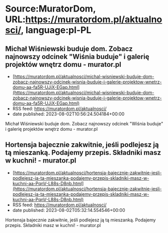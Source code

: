 # Source:MuratorDom, URL:https://muratordom.pl/aktualnosci/, language:pl-PL

## Michał Wiśniewski buduje dom. Zobacz najnowszy odcinek "Wiśnia buduje" i galerię projektów wnętrz domu - murator.pl
 - [https://muratordom.pl/aktualnosci/michal-wisniewski-buduje-dom-zobacz-najnowszy-odcinek-wisnia-buduje-i-galerie-projektow-wnetrz-domu-aa-fa5R-UJiX-EGap.html](https://muratordom.pl/aktualnosci/michal-wisniewski-buduje-dom-zobacz-najnowszy-odcinek-wisnia-buduje-i-galerie-projektow-wnetrz-domu-aa-fa5R-UJiX-EGap.html)
 - RSS feed: https://muratordom.pl/aktualnosci/
 - date published: 2023-08-02T10:56:24.504184+00:00

Michał Wiśniewski buduje dom. Zobacz najnowszy odcinek "Wiśnia buduje" i galerię projektów wnętrz domu - murator.pl

## Hortensja bajecznie zakwitnie, jeśli podlejesz ją tą mieszanką. Podajemy przepis. Składniki masz w kuchni! - murator.pl
 - [https://muratordom.pl/aktualnosci/hortensja-bajecznie-zakwitnie-jesli-podlejesz-ja-ta-mieszanka-podajemy-przepis-skladniki-masz-w-kuchni-aa-PqnV-L88s-D8nb.html](https://muratordom.pl/aktualnosci/hortensja-bajecznie-zakwitnie-jesli-podlejesz-ja-ta-mieszanka-podajemy-przepis-skladniki-masz-w-kuchni-aa-PqnV-L88s-D8nb.html)
 - RSS feed: https://muratordom.pl/aktualnosci/
 - date published: 2023-08-02T05:32:14.554546+00:00

Hortensja bajecznie zakwitnie, jeśli podlejesz ją tą mieszanką. Podajemy przepis. Składniki masz w kuchni! - murator.pl

